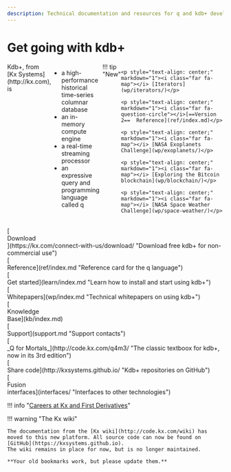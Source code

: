 ```yaml
---
description: Technical documentation and resources for q and kdb+ developers
---
```


# Get going with kdb+

<div style="display: flex"  flex-direction: row; flex-wrap: wrap; markdown="1">

<div style="display: inline-flex;" markdown="1">
Kdb+, from [Kx&nbsp;Systems](http://kx.com), is 

-   a high-performance historical time-series columnar database
-   an in-memory compute engine
-   a real-time streaming processor
-   an expressive query and programming language called q
</div>

<div style="display: inline-flex; margin-left: 7px;" markdown="1">
!!! tip "New"

    <p style="text-align: center;" markdown="1"><i class="far fa-map"></i> [Iterators](wp/iterators/)</p>
    
    <p style="text-align: center;" markdown="1"><i class="far fa-question-circle"></i>[==Version 2==  Reference](ref/index.md)</p>
    
    <p style="text-align: center;" markdown="1"><i class="far fa-map"></i> [NASA Exoplanets Challenge](wp/exoplanets/)</p>
    
    <p style="text-align: center;" markdown="1"><i class="far fa-map"></i> [Exploring the Bitcoin blockchain](wp/blockchain/)</p>
    
    <p style="text-align: center;" markdown="1"><i class="far fa-map"></i> [NASA Space Weather Challenge](wp/space-weather/)</p>
    
</div>

</div>

<div style="clear: both">&nbsp;</div>

<div class="kx-flex-grid" markdown="1">
<div>
    [<i class="fas fa-fw fa-download fa-border fa-5x"></i><br/>
    Download<br/>
    <i class="fab fa-apple"></i>
    <i class="fab fa-linux"></i>
    <i class="fab fa-windows"></i>](https://kx.com/connect-with-us/download/  "Download free kdb+ for non-commercial use")
</div>
<div>
    [<i class="far fa-fw fa-question-circle fa-border fa-5x"></i><br/>
    Reference](ref/index.md "Reference card for the q language")
</div>
<div>
    [<i class="fas fa-fw fa-graduation-cap fa-border fa-5x"></i><br/>
    Get started](learn/index.md "Learn how to install and start using kdb+")
</div>
<div>
    [<i class="far fa-fw fa-map fa-border fa-5x"></i><br/>
    Whitepapers](wp/index.md "Technical whitepapers on using kdb+")
</div>
<div>
    [<i class="fas fa-fw fa-glasses fa-border fa-5x"></i><br/>
    Knowledge<br/>Base](kb/index.md)
</div>
<div>
    [<i class="fas fa-fw fa-life-ring fa-border fa-5x"></i><br/>
    Support](support.md "Support contacts")
</div>
<div>
    [<i class="fab fa-fw fa-quora fa-border fa-5x"></i><br/>
    _Q for Mortals_](http://code.kx.com/q4m3/ "The classic textboox for kdb+, now in its 3rd edition")
</div>
<div>
    [<i class="fab fa-fw fa-github fa-border fa-5x"></i><br/>
    Share code](http://kxsystems.github.io/ "Kdb+ repositories on GitHub")
</div>
<div>
    [<i class="fab fa-fw fa-superpowers fa-border fa-5x"></i><br/>
    Fusion<br/>interfaces](interfaces/ "Interfaces to other technologies")
</div>
</div>

!!! info "[Careers at Kx and First Derivatives](http://www.firstderivatives.com/careers/)"
    
!!! warning "The Kx wiki"

    The documentation from the [Kx wiki](http://code.kx.com/wiki) has moved to this new platform. All source code can now be found on [GitHub](https://kxsystems.github.io). 
    The wiki remains in place for now, but is no longer maintained. 

    **Your old bookmarks work, but please update them.** 

